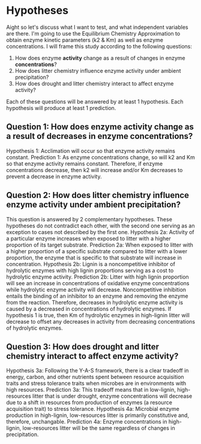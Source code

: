 # Hypotheses
Aight so let's discuss what I want to test, and what independent variables are there. I'm going to use the Equilibrium Chemistry Approximation to obtain enzyme kinetic parameters (k2 & Km) as well as enzyme concentrations. I will frame this study according to the following questions:
1. How does enzyme **activity** change as a result of changes in enzyme **concentrations**?
2. How does litter chemistry influence enzyme activity under ambient precipitation?
3. How does drought and litter chemistry interact to affect enzyme activity?

Each of these questions will be answered by at least 1 hypothesis. Each hypothesis will produce at least 1 prediction.

## Question 1: How does enzyme activity change as a result of decreases in enzyme concentrations?
Hypothesis 1: Acclimation will occur so that enzyme activity remains constant.
Prediction 1: As enzyme concentrations change, so will k2 and Km so that enzyme activity remains constant. Therefore, if enzyme concentrations decrease, then k2 will increase and/or Km decreases to prevent a decrease in enzyme activity.

## Question 2: How does litter chemistry influence enzyme activity under ambient precipitation?
This question is answered by 2 complementary hypotheses. These hypotheses do not contradict each other, with the second one serving as an exception to cases not described by the first one.
Hypothesis 2a: Activity of a particular enzyme increases when exposed to litter with a higher proportion of its target substrate.
Prediction 2a: When exposed to litter with a higher proportion of a specific substrate compared to litter with a lower proportion, the enzyme that is specific to that substrate will increase in concentration.
Hypothesis 2b: Lignin is a noncompetitive inhibitor of hydrolytic enzymes with high lignin proportions serving as a cost to hydrolytic enzyme activity.
Prediction 2b: Litter with high lignin proportion will see an increase in concentrations of oxidative enzyme concentrations while hydrolytic enzyme activity will decrease. Noncompetitive inhibition entails the binding of an inhibitor to an enzyme and removing the enzyme from the reaction. Therefore, decreases in hydrolytic enzyme activity is caused by a decreased in concentrations of hydrolytic enzymes. If hypothesis 1 is true, then Km of hydrolytic enzymes in high-lignin litter will decrease to offset any decreases in activity from decreasing concentrations of hydrolytic enzymes.

## Question 3: How does drought and litter chemistry interact to affect enzyme activity?
Hypothesis 3a: Following the Y-A-S framework, there is a clear tradeoff in energy, carbon, and other nutrients spent between resource acquisition traits and stress tolerance traits when microbes are in environments with high resources.
Prediction 3a: This tradeoff means that in low-lignin, high-resources litter that is under drought, enzyme concentrations will decrease due to a shift in resources from production of enzymes (a resource acquisition trait) to stress tolerance.
Hypothesis 4a: Microbial enzyme production in high-lignin, low-resources litter is primarily constitutive and, therefore, unchangable.
Prediction 4a: Enzyme concentrations in high-lignin, low-resources litter will be the same regardless of changes in precipitation.